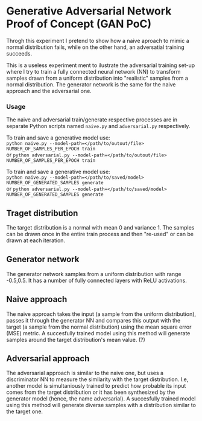 # Generative Adversarial Network Proof of Concept (GAN PoC)
Throgh this experiment I pretend to show how a naive aproach to mimic a
normal distribution fails, while on the other hand, an adversatial training succeeds.

This is a useless experiment ment to ilustrate the adversarial training set-up 
where I try to train a fully connected neural network (NN) to transform samples
drawn from a uniform distribution into "realistic" samples from a normal distribution.
The generator network is the same for the naive approach and the adversarial one.

### Usage
The naive and adversarial train/generate respective processes are in separate Python
scripts named `naive.py` and `adversarial.py` respectively.

To train and save a generative model use:  
`python naive.py --model-path=</path/to/outout/file> NUMBER_OF_SAMPLES_PER_EPOCH train`  
or
`python adversarial.py --model-path=</path/to/outout/file> NUMBER_OF_SAMPLES_PER_EPOCH train`

To train and save a generative model use:  
`python naive.py --model-path=</path/to/saved/model> NUMBER_OF_GENERATED_SAMPLES generate`  
or
`python adversarial.py --model-path=</path/to/saved/model> NUMBER_OF_GENERATED_SAMPLES generate`  

## Traget distribution
The target distribution is a normal with mean 0 and variance 1.
The samples can be drawn once in the entire train process and then "re-used" or
can be drawn at each iteration.

## Generator network
The generator network samples from a uniform distribution with range -0.5,0.5.
It has a number of fully connected layers with ReLU activations.

## Naive approach
The naive approach takes the input (a sample from the uniform distribution),
passes it through the generator NN and compares this output with the target
(a sample from the normal distribution) using the mean square error (MSE) metric.
A succesfully trained model using this method will generate samples around the
target distribution's mean value. (?)

## Adversarial approach
The adversarial approach is similar to the naive one, but uses a discriminator NN
to measure the similarity with the target distribution.
I.e, another model is simultaniously trained to predict how probable its input
comes from the target distribution or it has been synthesized by the generator model
(hence, the name adversarial).
A succesfully trained model using this method will generate diverse samples with
a distribution similar to the target one.

